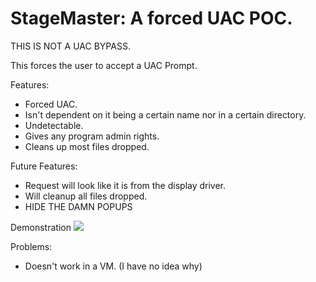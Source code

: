 # StageMaster: A forced UAC POC.

THIS IS NOT A UAC BYPASS.

This forces the user to accept a UAC Prompt.

Features: 
* Forced UAC.
* Isn't dependent on it being a certain name nor in a certain directory.
* Undetectable.
* Gives any program admin rights.
* Cleans up most files dropped.

   
Future Features:
        
* Request will look like it is from the display driver.
* Will cleanup all files dropped.
* HIDE THE DAMN POPUPS

Demonstration 
![](https://github.com/JamTester/StageMaster/blob/main/demonstration.gif)


Problems:
* Doesn't work in a VM. (I have no idea why)
